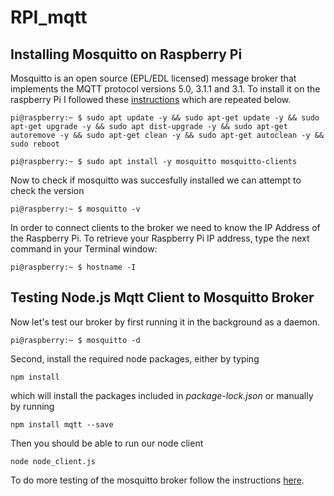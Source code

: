 # RPI_mqtt

## Installing Mosquitto on Raspberry Pi
Mosquitto is an open source (EPL/EDL licensed) message broker that implements the MQTT protocol versions 5.0, 3.1.1 and 3.1. To install it on the raspberry Pi I followed these [instructions](https://randomnerdtutorials.com/how-to-install-mosquitto-broker-on-raspberry-pi/) which are repeated below.

    pi@raspberry:~ $ sudo apt update -y && sudo apt-get update -y && sudo apt-get upgrade -y && sudo apt dist-upgrade -y && sudo apt-get autoremove -y && sudo apt-get clean -y && sudo apt-get autoclean -y && sudo reboot

    pi@raspberry:~ $ sudo apt install -y mosquitto mosquitto-clients
    
Now to check if mosquitto was succesfully installed we can attempt to check the version 

    pi@raspberry:~ $ mosquitto -v

In order to connect clients to the broker we need to know the IP Address of the Raspberry Pi. To retrieve your Raspberry Pi IP address, type the next command in your Terminal window:

    pi@raspberry:~ $ hostname -I

## Testing Node.js Mqtt Client to Mosquitto Broker

Now let's test our broker by first running it in the background as a daemon.

    pi@raspberry:~ $ mosquitto -d

Second, install the required node packages, either by typing 

    npm install
    
which will install the packages included in *package-lock.json* or manually by running 

    npm install mqtt --save

Then you should be able to run our node client

    node node_client.js

To do more testing of the mosquitto broker follow the instructions [here](https://randomnerdtutorials.com/testing-mosquitto-broker-and-client-on-raspbbery-pi/).
